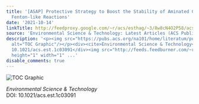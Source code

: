 ```yaml
---
title: '[ASAP] Protective Strategy to Boost the Stability of Aminated Graphene in
  Fenton-like Reactions'
date: '2021-10-14'
linkTitle: http://feedproxy.google.com/~r/acs/esthag/~3/8w8cN4O2P58/acs.est.1c03091
source: 'Environmental Science & Technology: Latest Articles (ACS Publications)'
description: '<p><img src="https://pubs.acs.org/na101/home/literatum/publisher/achs/journals/content/esthag/0/esthag.ahead-of-print/acs.est.1c03091/20211014/images/medium/es1c03091_0007.gif"
  alt="TOC Graphic"/></p><div><cite>Environmental Science & Technology</cite></div><div>DOI:
  10.1021/acs.est.1c03091</div><img src="http://feeds.feedburner.com/~r/acs/esthag/~4/8w8cN4O2P58"
  height="1" width="1" ...'
disable_comments: true
---
```

<p><img src="https://pubs.acs.org/na101/home/literatum/publisher/achs/journals/content/esthag/0/esthag.ahead-of-print/acs.est.1c03091/20211014/images/medium/es1c03091_0007.gif" alt="TOC Graphic"/></p><div><cite>Environmental Science & Technology</cite></div><div>DOI: 10.1021/acs.est.1c03091</div><img src="http://feeds.feedburner.com/~r/acs/esthag/~4/8w8cN4O2P58" height="1" width="1" ...